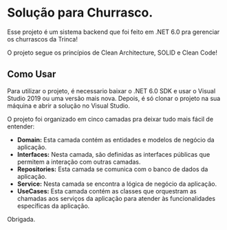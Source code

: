 # Solução para Churrasco.

Esse projeto é um sistema backend que foi feito em .NET 6.0 pra gerenciar os churrascos da Trinca!

O projeto segue os princípios de Clean Architecture, SOLID e Clean Code!

## Como Usar

Para utilizar o projeto, é necessario baixar o .NET 6.0 SDK e usar o Visual Studio 2019 ou uma versão mais nova. Depois, é só clonar o projeto na sua máquina e abrir a solução no Visual Studio.


O projeto foi organizado em cinco camadas pra deixar tudo mais fácil de entender:

+ **Domain:** Esta camada contém as entidades e modelos de negócio da aplicação.
+ **Interfaces:** Nesta camada, são definidas as interfaces públicas que permitem a interação com outras camadas.
+ **Repositories:** Esta camada se comunica com o banco de dados da aplicação.
+ **Service:** Nesta camada se encontra a lógica de negócio da aplicação.
+ **UseCases:** Esta camada contém as classes que orquestram as chamadas aos serviços da aplicação para atender às funcionalidades específicas da aplicação.

Obrigada.
